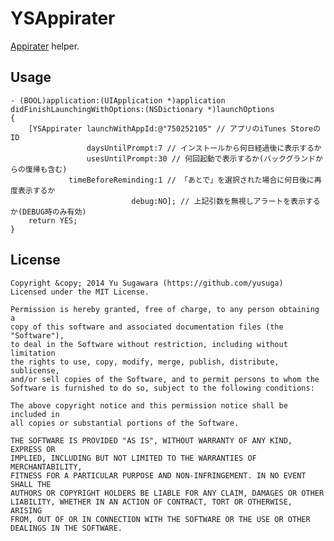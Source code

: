 YSAppirater
======================
[Appirater](https://github.com/arashpayan/appirater) helper.

Usage
----------------

    - (BOOL)application:(UIApplication *)application didFinishLaunchingWithOptions:(NSDictionary *)launchOptions
    {
        [YSAppirater launchWithAppId:@"750252105" // アプリのiTunes StoreのID
                     daysUntilPrompt:7 // インストールから何日経過後に表示するか
                     usesUntilPrompt:30 // 何回起動で表示するか(バックグランドからの復帰も含む)
                 timeBeforeReminding:1 // 「あとで」を選択された場合に何日後に再度表示するか
                               debug:NO]; // 上記引数を無視しアラートを表示するか(DEBUG時のみ有効) 
        return YES;
    }

License
----------
    Copyright &copy; 2014 Yu Sugawara (https://github.com/yusuga)
    Licensed under the MIT License.

    Permission is hereby granted, free of charge, to any person obtaining a 
    copy of this software and associated documentation files (the "Software"),
    to deal in the Software without restriction, including without limitation
    the rights to use, copy, modify, merge, publish, distribute, sublicense,
    and/or sell copies of the Software, and to permit persons to whom the
    Software is furnished to do so, subject to the following conditions:
    
    The above copyright notice and this permission notice shall be included in
    all copies or substantial portions of the Software.

    THE SOFTWARE IS PROVIDED "AS IS", WITHOUT WARRANTY OF ANY KIND, EXPRESS OR 
    IMPLIED, INCLUDING BUT NOT LIMITED TO THE WARRANTIES OF MERCHANTABILITY,
    FITNESS FOR A PARTICULAR PURPOSE AND NON-INFRINGEMENT. IN NO EVENT SHALL THE
    AUTHORS OR COPYRIGHT HOLDERS BE LIABLE FOR ANY CLAIM, DAMAGES OR OTHER
    LIABILITY, WHETHER IN AN ACTION OF CONTRACT, TORT OR OTHERWISE, ARISING
    FROM, OUT OF OR IN CONNECTION WITH THE SOFTWARE OR THE USE OR OTHER
    DEALINGS IN THE SOFTWARE.